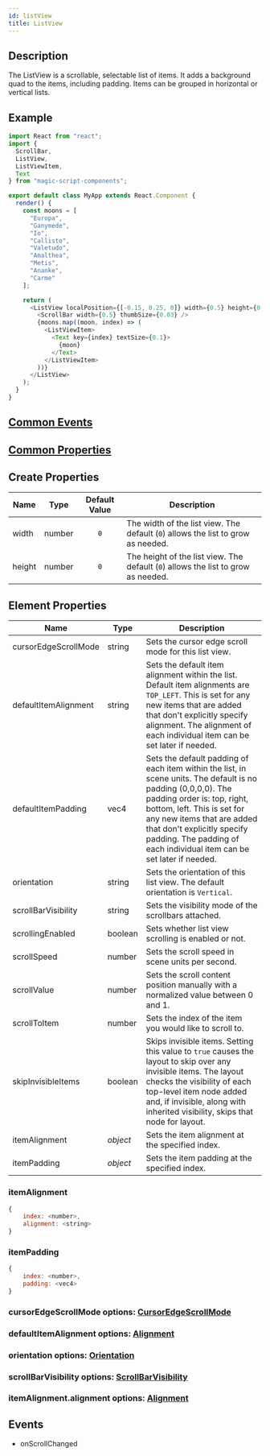 ```yaml
---
id: listView
title: ListView
---
```


## Description

The ListView is a scrollable, selectable list of items. It adds a background quad to the items, including padding. Items can be grouped in horizontal or vertical lists.

## Example

```javascript
import React from "react";
import {
  ScrollBar,
  ListView,
  ListViewItem,
  Text
} from "magic-script-components";

export default class MyApp extends React.Component {
  render() {
    const moons = [
      "Europa",
      "Ganymede",
      "Io",
      "Callisto",
      "Valetudo",
      "Amalthea",
      "Metis",
      "Ananke",
      "Carme"
    ];

    return (
      <ListView localPosition={[-0.15, 0.25, 0]} width={0.5} height={0.5}>
        <ScrollBar width={0.5} thumbSize={0.03} />
        {moons.map((moon, index) => (
          <ListViewItem>
            <Text key={index} textSize={0.1}>
              {moon}
            </Text>
          </ListViewItem>
        ))}
      </ListView>
    );
  }
}
```

## [Common Events](../types/Events.md)

## [Common Properties](../types/Properties.md)

## Create Properties

| Name   | Type   | Default Value | Description                                                                       |
| ------ | ------ | :-----------: | --------------------------------------------------------------------------------- |
| width  | number |      `0`      | The width of the list view. The default (`0`) allows the list to grow as needed.  |
| height | number |      `0`      | The height of the list view. The default (`0`) allows the list to grow as needed. |

## Element Properties

| Name                 | Type     | Description                                                                                                                                                                                                                                                                                                     |
| -------------------- | -------- | --------------------------------------------------------------------------------------------------------------------------------------------------------------------------------------------------------------------------------------------------------------------------------------------------------------- |
| cursorEdgeScrollMode | string   | Sets the cursor edge scroll mode for this list view.                                                                                                                                                                                                                                                            |
| defaultItemAlignment | string   | Sets the default item alignment within the list. Default item alignments are `TOP_LEFT`. This is set for any new items that are added that don't explicitly specify alignment. The alignment of each individual item can be set later if needed.                                                                |
| defaultItemPadding   | vec4     | Sets the default padding of each item within the list, in scene units. The default is no padding (0,0,0,0). The padding order is: top, right, bottom, left. This is set for any new items that are added that don't explicitly specify padding. The padding of each individual item can be set later if needed. |
| orientation          | string   | Sets the orientation of this list view. The default orientation is `Vertical`.                                                                                                                                                                                                                                  |
| scrollBarVisibility  | string   | Sets the visibility mode of the scrollbars attached.                                                                                                                                                                                                                                                            |
| scrollingEnabled     | boolean  | Sets whether list view scrolling is enabled or not.                                                                                                                                                                                                                                                             |
| scrollSpeed          | number   | Sets the scroll speed in scene units per second.                                                                                                                                                                                                                                                                |
| scrollValue          | number   | Sets the scroll content position manually with a normalized value between 0 and 1.                                                                                                                                                                                                                              |
| scrollToItem         | number   | Sets the index of the item you would like to scroll to.                                                                                                                                                                                                                                                         |
| skipInvisibleItems   | boolean  | Skips invisible items. Setting this value to `true` causes the layout to skip over any invisible items. The layout checks the visibility of each top-level item node added and, if invisible, along with inherited visibility, skips that node for layout.                                                      |
| itemAlignment        | _object_ | Sets the item alignment at the specified index.                                                                                                                                                                                                                                                                 |
| itemPadding          | _object_ | Sets the item padding at the specified index.                                                                                                                                                                                                                                                                   |

### itemAlignment

```javascript
{
    index: <number>,
    alignment: <string>
}
```

### itemPadding

```javascript
{
    index: <number>,
    padding: <vec4>
}
```

### cursorEdgeScrollMode options: [CursorEdgeScrollMode](../types/CursorEdgeScrollMode.md)

### defaultItemAlignment options: [Alignment](../types/Alignment.md)

### orientation options: [Orientation](../types/Orientation.md)

### scrollBarVisibility options: [ScrollBarVisibility](../types/ScrollBarVisibility.md)

### itemAlignment.alignment options: [Alignment](../types/Alignment.md)

## Events

- onScrollChanged
